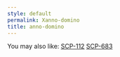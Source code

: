 ```yaml
---
style: default
permalink: Xanno-domino
title: anno-domino
---
```

You may also like:
[SCP-112](http://scp-wiki.net/scp-112)
[SCP-683](http://scp-wiki.net/scp-683)
